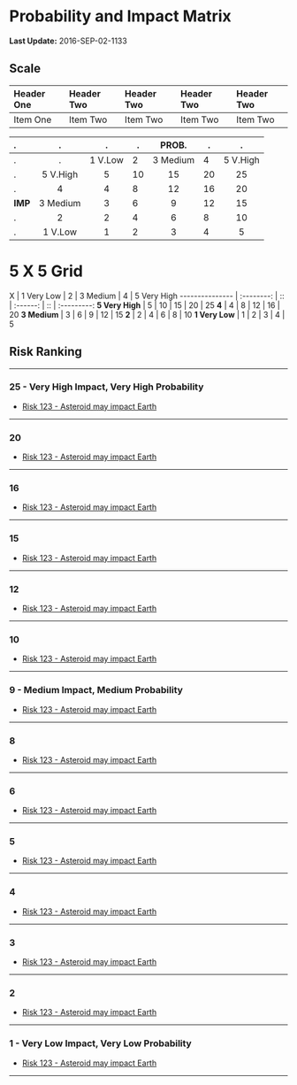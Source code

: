 # Probability and Impact Matrix

**Last Update:** 2016-SEP-02-1133

## Scale

Header One | Header Two | Header Two | Header Two | Header Two
:--------- | :--------- | :--------- | :--------- | :---------
Item One   | Item Two   | Item Two   | Item Two   | Item Two

.       |    .     |    .    | .  | **PROB.** | .  |    .
:------ | :------: | :-----: | -- | :-------: | -- | :------:
.       |    .     | 1 V.Low | 2  | 3 Medium  | 4  | 5 V.High
.       | 5 V.High |    5    | 10 |    15     | 20 |    25
.       |    4     |    4    | 8  |    12     | 16 |    20
**IMP** | 3 Medium |    3    | 6  |     9     | 12 |    15
.       |    2     |    2    | 4  |     6     | 8  |    10
.       | 1 V.Low  |    1    | 2  |     3     | 4  |    5

# 5 X 5 Grid

X               | 1 Very Low | 2  | 3 Medium | 4  | 5 Very High
--------------- | :--------: | :: | :------: | :: | :---------:
**5 Very High** |     5      | 10 |    15    | 20 |     25
**4**           |     4      | 8  |    12    | 16 |     20
**3 Medium**    |     3      | 6  |    9     | 12 |     15
**2**           |     2      | 4  |    6     | 8  |     10
**1 Very Low**  |     1      | 2  |    3     | 4  |      5

## Risk Ranking

--------------------------------------------------------------------------------

### 25 - Very High Impact, Very High Probability

- [Risk 123 - Asteroid may impact Earth](http://www.google.com)

--------------------------------------------------------------------------------

### 20

- [Risk 123 - Asteroid may impact Earth](http://www.google.com)

--------------------------------------------------------------------------------

### 16

- [Risk 123 - Asteroid may impact Earth](http://www.google.com)

--------------------------------------------------------------------------------

### 15

- [Risk 123 - Asteroid may impact Earth](http://www.google.com)

--------------------------------------------------------------------------------

### 12

- [Risk 123 - Asteroid may impact Earth](http://www.google.com)

--------------------------------------------------------------------------------

### 10

- [Risk 123 - Asteroid may impact Earth](http://www.google.com)

--------------------------------------------------------------------------------

### 9 - Medium Impact, Medium Probability

- [Risk 123 - Asteroid may impact Earth](http://www.google.com)

--------------------------------------------------------------------------------

### 8

- [Risk 123 - Asteroid may impact Earth](http://www.google.com)

--------------------------------------------------------------------------------

### 6

- [Risk 123 - Asteroid may impact Earth](http://www.google.com)

--------------------------------------------------------------------------------

### 5

- [Risk 123 - Asteroid may impact Earth](http://www.google.com)

--------------------------------------------------------------------------------

### 4

- [Risk 123 - Asteroid may impact Earth](http://www.google.com)

--------------------------------------------------------------------------------

### 3

- [Risk 123 - Asteroid may impact Earth](http://www.google.com)

--------------------------------------------------------------------------------

### 2

- [Risk 123 - Asteroid may impact Earth](http://www.google.com)

--------------------------------------------------------------------------------

### 1 - Very Low Impact, Very Low Probability

- [Risk 123 - Asteroid may impact Earth](http://www.google.com)

--------------------------------------------------------------------------------
